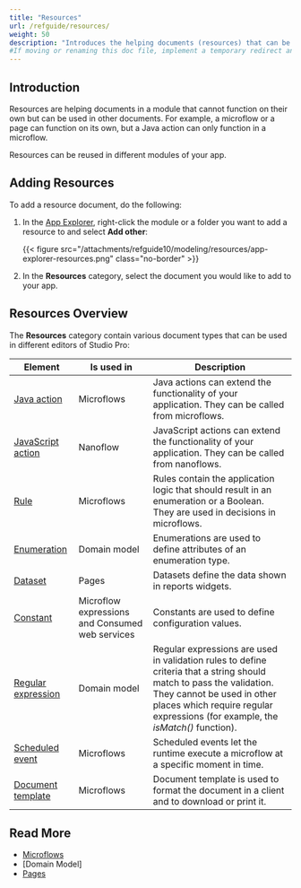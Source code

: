 ```yaml
---
title: "Resources"
url: /refguide/resources/
weight: 50
description: "Introduces the helping documents (resources) that can be used in Studio Pro."
#If moving or renaming this doc file, implement a temporary redirect and let the respective team know they should update the URL in the product. See Mapping to Products for more details. 
---
```


## Introduction

Resources are helping documents in a module that cannot function on their own but can be used in other documents. For example, a microflow or a page can function on its own, but a Java action can only function in a microflow.  

Resources can be reused in different modules of your app. 

## Adding Resources

To add a resource document, do the following:

1. In the [App Explorer](/refguide/app-explorer/), right-click the module or a folder you want to add a resource to and select **Add other**:

    {{< figure src="/attachments/refguide10/modeling/resources/app-explorer-resources.png" class="no-border" >}}

2. In the **Resources** category, select the document you would like to add to your app.

## Resources Overview

The **Resources** category contain various document types that can be used in different editors of Studio Pro:

| Element            | Is used in                      | Description                                                  |
| ------------------ | -------------------------------------- | ------------------------------------------------------------ |
| [Java action](/refguide/java-actions/) | Microflows                             | Java actions can extend the functionality of your application. They can be called from microflows. |
| [JavaScript action](/refguide/javascript-actions/) | Nanoflow                               | JavaScript actions can extend the functionality of your application. They can be called from nanoflows. |
| [Rule](/refguide/rules/)      | Microflows                             | Rules contain the application logic that should result in an enumeration or a Boolean. They are used in decisions in microflows. |
| [Enumeration](/refguide/enumerations/) | Domain model                           | Enumerations are used to define attributes of an enumeration type. |
| [Dataset](/refguide/data-sets/) | Pages                                  | Datasets define the data shown in reports widgets.        |
| [Constant](/refguide/constants/) | Microflow expressions and Consumed web services | Constants are used to define configuration values.           |
| [Regular expression](/refguide/regular-expressions/) | Domain model                           | Regular expressions are used in validation rules to define criteria that a string should match to pass the validation. They cannot be used in other places which require regular expressions (for example, the *isMatch()* function). |
| [Scheduled event](/refguide/scheduled-events/) | Microflows                     | Scheduled events let the runtime execute a microflow at a specific moment in time. |
| [Document template](/refguide/document-templates/) | Microflows                             | Document template is used to format the document in a client and to download or print it. |

## Read More

* [Microflows](/refguide/microflows/)
* [Domain Model]
* [Pages](/refguide/pages/)
